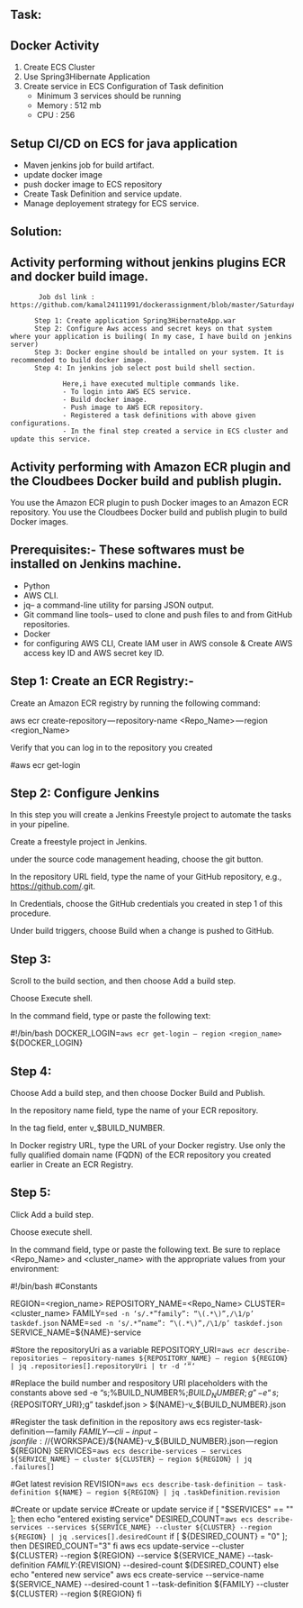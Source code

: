 Task:
--------
Docker Activity
----------------

1) Create ECS Cluster
2) Use Spring3Hibernate Application
3) Create service in ECS
    Configuration of Task definition
    - Minimum 3 services should be running
    - Memory : 512 mb
    - CPU : 256
    
 Setup CI/CD on ECS for java application
 ---------------------------------
 
 - Maven jenkins job for build artifact.
 - update docker image
 - push docker image to ECS repository
 - Create Task Definition and service update.
 - Manage deployement strategy for ECS service.
 
 
 Solution:
 ---------
 
Activity performing without jenkins plugins ECR and docker build image.
------------------------
           Job dsl link : https://github.com/kamal24111991/dockerassignment/blob/master/SaturdayActivity/ECSService.groovy
           
          Step 1: Create application Spring3HibernateApp.war 
          Step 2: Configure Aws access and secret keys on that system where your application is builing( In my case, I have build on jenkins server)
          Step 3: Docker engine should be intalled on your system. It is recommended to build docker image.
          Step 4: In jenkins job select post build shell section.
                 
                 Here,i have executed multiple commands like.
                 - To login into AWS ECS service.
                 - Build docker image.
                 - Push image to AWS ECR repository.
                 - Registered a task definitions with above given configurations.
                 - In the final step created a service in ECS cluster and update this service.
                 
                 
                 
           
 
 Activity performing with Amazon ECR plugin and the Cloudbees Docker build and publish plugin. 
 ------------------
 You use the Amazon ECR plugin to push Docker images to an Amazon ECR repository. You use the Cloudbees Docker build and publish plugin to build Docker images.
 
Prerequisites:- These softwares must be installed on Jenkins machine.
--------------------
- Python
- AWS CLI.
- jq– a command-line utility for parsing JSON output.
- Git command line tools– used to clone and push files to and from GitHub repositories.
- Docker
- for configuring AWS CLI, Create IAM user in AWS console & Create AWS access key ID and AWS secret key ID.

Step 1: Create an ECR Registry:-
------------

Create an Amazon ECR registry by running the following command:

aws ecr create-repository — repository-name <Repo_Name> — region <region_Name>

Verify that you can log in to the repository you created

#aws ecr get-login

Step 2: Configure Jenkins
---------------------------

In this step you will create a Jenkins Freestyle project to automate the tasks in your pipeline.

Create a freestyle project in Jenkins.

under the source code management heading, choose the git button.

In the repository URL field, type the name of your GitHub repository, e.g., https://github.com/<repo>.git.

In Credentials, choose the GitHub credentials you created in step 1 of this procedure.

Under build triggers, choose Build when a change is pushed to GitHub.

Step 3:
-------
Scroll to the build section, and then choose Add a build step.

Choose Execute shell.

In the command field, type or paste the following text:

#!/bin/bash
DOCKER_LOGIN=`aws ecr get-login — region <region_name>`
${DOCKER_LOGIN}

Step 4:
-------
Choose Add a build step, and then choose Docker Build and Publish.

In the repository name field, type the name of your ECR repository.

In the tag field, enter v_$BUILD_NUMBER.

In Docker registry URL, type the URL of your Docker registry. Use only the fully qualified domain name (FQDN) of the ECR repository you created earlier in Create an ECR Registry.

Step 5:
------
Click Add a build step.

Choose execute shell.

In the command field, type or paste the following text. Be sure to replace <Repo_Name> and <cluster_name> with the appropriate values from your environment:

#!/bin/bash
#Constants

REGION=<region_name>
REPOSITORY_NAME=<Repo_Name>
CLUSTER=<cluster_name>
FAMILY=`sed -n ‘s/.*”family”: “\(.*\)”,/\1/p’ taskdef.json`
NAME=`sed -n ‘s/.*”name”: “\(.*\)”,/\1/p’ taskdef.json`
SERVICE_NAME=${NAME}-service

#Store the repositoryUri as a variable
REPOSITORY_URI=`aws ecr describe-repositories — repository-names ${REPOSITORY_NAME} — region ${REGION} | jq .repositories[].repositoryUri | tr -d ‘“‘`

#Replace the build number and respository URI placeholders with the constants above
sed -e “s;%BUILD_NUMBER%;${BUILD_NUMBER};g” -e “s;%REPOSITORY_URI%;${REPOSITORY_URI};g” taskdef.json > ${NAME}-v_${BUILD_NUMBER}.json

#Register the task definition in the repository
aws ecs register-task-definition — family ${FAMILY} — cli-input-json file://${WORKSPACE}/${NAME}-v_${BUILD_NUMBER}.json — region ${REGION}
SERVICES=`aws ecs describe-services — services ${SERVICE_NAME} — cluster ${CLUSTER} — region ${REGION} | jq .failures[]`

#Get latest revision
REVISION=`aws ecs describe-task-definition — task-definition ${NAME} — region ${REGION} | jq .taskDefinition.revision`

#Create or update service
#Create or update service
if [ "$SERVICES" == "" ]; then
  echo "entered existing service"
  DESIRED_COUNT=`aws ecs describe-services --services ${SERVICE_NAME} --cluster ${CLUSTER} --region ${REGION} | jq .services[].desiredCount`
  if [ ${DESIRED_COUNT} = "0" ]; then
    DESIRED_COUNT="3"
  fi
  aws ecs update-service --cluster ${CLUSTER} --region ${REGION} --service ${SERVICE_NAME} --task-definition ${FAMILY}:${REVISION} --desired-count ${DESIRED_COUNT}
else
  echo "entered new service"
  aws ecs create-service --service-name ${SERVICE_NAME} --desired-count 1 --task-definition ${FAMILY} --cluster ${CLUSTER} --region ${REGION}
fi

